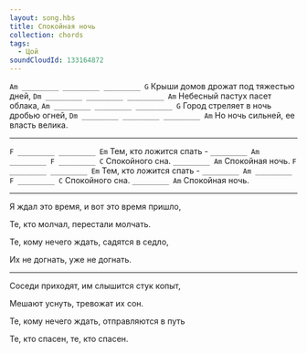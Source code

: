 ```yaml
---
layout: song.hbs
title: Спокойная ночь
collection: chords
tags:
  - Цой
soundCloudId: 133164872
---
```


`Am _________ _________ _________ G`
Крыши домов дрожат под тяжестью дней,
`Dm _________ _________ _________ Am`
Небесный пастух пасет облака,
`Am _________ _________ _________ G`
Город стреляет в ночь дробью огней,
`Dm _________ _________ _________ Am`
Но ночь сильней, ее власть велика.

---

`F _________ _________ Em`
Тем, кто ложится спать -
`_________ Am _________ F _________ C`
Спокойного сна.
`_________ Am`
Спокойная ночь.
`F _________ _________ Em`
Тем, кто ложится спать -
`_________ Am _________ F _________ C`
Спокойного сна.
`_________ Am`
Спокойная ночь.

---

Я ждал это время, и вот это время пришло,

Те, кто молчал, перестали молчать.

Те, кому нечего ждать, садятся в седло,

Их не догнать, уже не догнать.

---

Соседи приходят, им слышится стук копыт,

Мешают уснуть, тревожат их сон.

Те, кому нечего ждать, отправляются в путь

Те, кто спасен, те, кто спасен.

